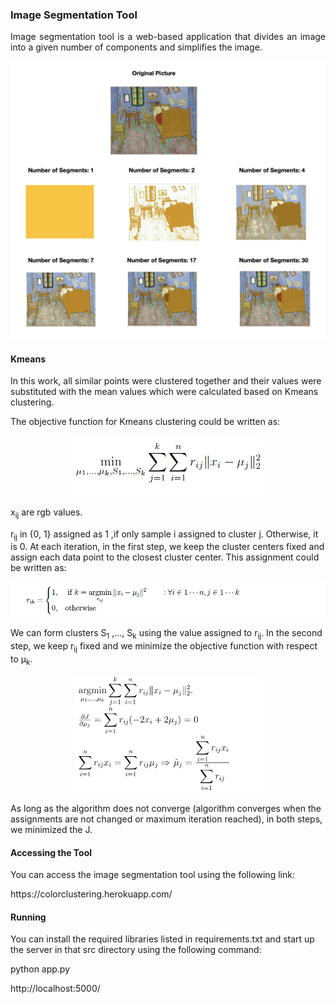 ### Image Segmentation Tool 
<p align = "justify">
Image segmentation tool is a web-based application that divides an image into a given number of components and simplifies the image. 
</p>
<p align = "center">
	<img src = "https://raw.githubusercontent.com/rojinnew/image_segmentation/master/images/segments2.png" width=600>
</p>

#### Kmeans 
In this work, all similar points were clustered together and their values were substituted with the mean values which were calculated based on Kmeans clustering.
<p>
The objective function for Kmeans clustering could be written as:
</p>
<p align = "center">
	<img src = "https://raw.githubusercontent.com/rojinnew/image_segmentation/master/images/f1.png" width=300>
</p>
<p>
x<sub>ij</sub> are rgb values.
</p>
r<sub>ij</sub> in {0, 1} assigned as 1 ,if only sample i assigned to cluster j. Otherwise, it is 0.  At each iteration, in the first step, we keep the cluster centers fixed and assign each data point to the closest cluster center. This assignment could be written as:
<p align = "center">
	<img src = "https://raw.githubusercontent.com/rojinnew/image_segmentation/master/images/f2.png" width=650>
</p>
We can form clusters S<sub>1</sub> ,..., S<sub>k</sub> using the value assigned to r<sub>ij</sub>.
In the second step, we keep r<sub>ij</sub> fixed and we minimize the objective function with respect to &mu;<sub>k</sub>.
<p align = "center">
	<img src = "https://raw.githubusercontent.com/rojinnew/image_segmentation/master/images/f3.png" width=300>
</p>
As long as the algorithm does not converge (algorithm converges when the assignments are not changed or maximum iteration reached), in both steps, we minimized the J.

#### Accessing the Tool 
<p>
You can access the image segmentation tool using the following link:
</p>
<p align = "left">
https://colorclustering.herokuapp.com/
</p>
 
#### Running
You can install the required libraries listed in requirements.txt and start up the server in that src directory using the following command: 
 
python app.py 
 
http://localhost:5000/
